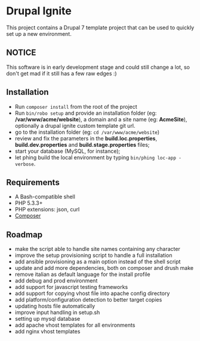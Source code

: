 Drupal Ignite
=============

This project contains a Drupal 7 template project that can be used to quickly set up a new environment.

NOTICE
------

This software is in early development stage and could still change a lot, so don't get mad if it still has a few raw edges :)


Installation
------------

* Run ```composer install``` from the root of the project
* Run ```bin/robo setup``` and provide an installation folder (eg: **/var/www/acme/website**), a domain and a site name (eg: **AcmeSite**), optionally a drupal ignite custom template git url.
* go to the installation folder (eg: ```cd /var/www/acme/website```)
* review and fix the parameters in the **build.loc.properties**, **build.dev.properties** and **build.stage.properties** files;
* start your database (MySQL, for instance);
* let phing build the local environment by typing ```bin/phing loc-app -verbose```.

Requirements
------------
* A Bash-compatible shell
* PHP 5.3.3+
* PHP extensions: json, curl
* [Composer](https://getcomposer.org)

Roadmap
-------

* make the script able to handle site names containing any character
* improve the setup provisioning script to handle a full installation
* add ansible provisioning as a main option instead of the shell script
* update and add more dependencies, both on composer and drush make
* remove italian as default language for the install profile
* add debug and prod environment
* add support for javascript testing frameworks
* add support for copying vhost file into apache config directory
* add platform/configuration detection to better target copies
* updating hosts file automatically
* improve input handling in setup.sh
* setting up mysql database
* add apache vhost templates for all environments
* add nginx vhost templates
